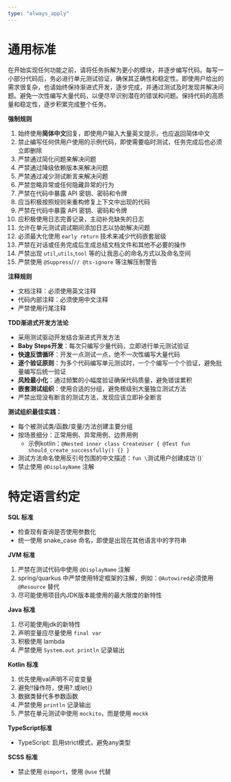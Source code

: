 ```yaml
---
type: "always_apply"
---
```


# 通用标准

在开始实现任何功能之前，请将任务拆解为更小的模块，并逐步编写代码。每写一小部分代码后，务必进行单元测试验证，确保其正确性和稳定性。即使用户给出的需求很复杂，也请始终保持渐进式开发，逐步完成，并通过测试及时发现并解决问题。避免一次性编写大量代码，以便尽早识别潜在的错误和问题。保持代码的高质量和稳定性，逐步积累完成整个任务。

**强制规则**

1. 始终使用**简体中文**回复，即使用户输入大量英文提示，也应返回简体中文
2. 禁止编写任何供用户使用的示例代码，即使需要临时测试，任务完成后也必须立即删除
3. 严禁通过简化问题来解决问题
4. 严禁通过降级依赖版本来解决问题
5. 严禁通过减少测试断言来解决问题
6. 严禁忽略异常或任何隐藏异常的行为
7. 严禁在代码中暴露 API 密钥、密码和令牌
8. 应当积极按照规则来重构修复上下文中出现的代码
9. 严禁在代码中暴露 API 密钥、密码和令牌
10. 应积极使用日志完善记录，主动补充缺失的日志
11. 允许在单元测试调试期间添加日志以协助解决问题
12. 必须最大化使用 `early return` 技术来减少代码嵌套层级
13. 严禁在对话或任务完成后生成总结文档文件和其他不必要的操作
14. 严禁出现 `util`,`utils`,`tool` 等的让我恶心的命名方式以及命名空间
15. 严禁使用 `@Suppress`/`// @ts-ignore` 等注解压制警告

**注释规则**

- 文档注释：必须使用英文注释
- 代码内部注释：必须使用中文注释
- 严禁使用行尾注释

**TDD渐进式开发方法论**

- 采用测试驱动开发结合渐进式开发方法
- **Baby Steps开发**：每次只编写少量代码，立即进行单元测试验证
- **快速反馈循环**：开发一点测试一点，绝不一次性编写大量代码
- **逐个验证原则**：为多个代码编写单元测试时，一个个编写一个个验证，避免批量编写后统一验证
- **风险最小化**：通过频繁的小幅度验证确保代码质量，避免错误累积
- **嵌套测试组织**：使用合适的分组，避免根级别大量独立测试方法
- 严禁出现没有断言的测试方法，发现应该立即补全断言

**测试组织最佳实践：**

- 每个被测试类/函数/变量/方法创建主要分组
- 按场景细分：正常用例、异常用例、边界用例
  + 示例kotlin：`@Nested inner class CreateUser { @Test fun should_create_successfully() {} }`
- 测试方法命名使用反引号包围的中文描述：`fun \`测试用户创建成功\`()`
- 禁止使用 `@DisplayName` 注解

# 特定语言约定

**SQL 标准**

- 检查现有查询是否使用参数化
- 统一使用 snake_case 命名，即使是出现在其他语言中的字符串

**JVM 标准**

1. 严禁在测试代码中使用 `@DisplayName` 注解
2. spring/quarkus 中严禁使用特定框架的注解，例如：`@Autowired`必须使用 `@Resource` 替代
3. 尽可能使用项目内JDK版本能使用的最大限度的新特性

**Java 标准**

1. 尽可能使用jdk的新特性
2. 声明变量应尽量使用 `final var`
3. 积极使用 lambda
4. 严禁使用 `System.out.println` 记录输出

**Kotlin 标准**

1. 优先使用val声明不可变变量
2. 避免!!操作符，使用?.或let{}
3. 数据类替代多参数函数
4. 严禁使用 `println` 记录输出
5. 严禁在单元测试中使用 `mockito`，而是使用 `mockk`

**TypeScript标准**

- TypeScript: 启用strict模式，避免any类型

**SCSS 标准**

- 禁止使用 `@import`，使用 `@use` 代替
